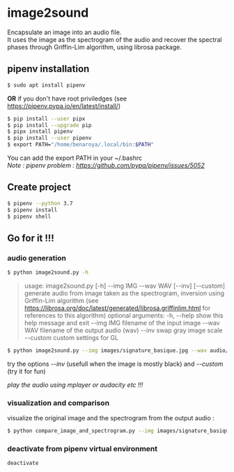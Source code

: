 # image2sound
Encapsulate an image into an audio file.  
It uses the image as the spectrogram of the audio and recover the spectral phases through Griffin-Lim algorithm, using librosa package.

## pipenv installation
```bash
$ sudo apt install pipenv 
```
__OR__ if you don't have root priviledges (see https://pipenv.pypa.io/en/latest/install/)
```bash
$ pip install --user pipx
$ pip install --upgrade pip
$ pipx install pipenv
$ pip install --user pipenv
$ export PATH="/home/benaroya/.local/bin:$PATH"
```
You can add the export PATH in your ~/.bashrc  
*Note : pipenv problem : https://github.com/pypa/pipenv/issues/5052*
## Create project
```bash
$ pipenv --python 3.7
$ pipenv install
$ pipenv shell
```
## Go for it !!!

### audio generation
```bash
$ python image2sound.py -h
```
> usage: image2sound.py [-h] --img IMG --wav WAV [--inv] [--custom]
> generate audio from image taken as the spectrogram, inversion using Griffin-Lim algorithm (see https://librosa.org/doc/latest/generated/librosa.griffinlim.html for references to this algorithm)
> optional arguments:
  -h, --help  show this help message and exit
  --img IMG   filename of the input image
  --wav WAV   filename of the output audio (wav)
  --inv       swap gray image scale
  --custom    custom settings for GL

```bash
$ python image2sound.py --img images/signature_basique.jpg --wav audio/signature_basique.wav
```
try the options *--inv* (usefull when the image is mostly black) and *--custom* (try it for fun)

*play the audio using mplayer or audacity etc !!!*

### visualization and comparison
visualize the original image and the spectrogram from the output audio :
```bash
$ python compare_image_and_spectrogram.py --img images/signature_basique.jpg --wav audio/signature_basique.wav
```
### deactivate from pipenv virtual environment
```bash
deactivate
```
